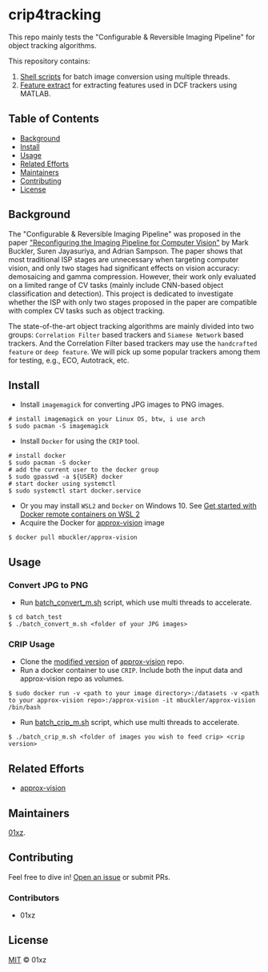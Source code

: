 # crip4tracking

This repo mainly tests the "Configurable & Reversible Imaging Pipeline" for object tracking algorithms.

This repository contains:
1. [Shell scripts](batch_convert/) for batch image conversion using multiple threads.
2. [Feature extract](feature_extract/) for extracting features used in DCF trackers using MATLAB.

## Table of Contents
- [Background](#background)
- [Install](#install)
- [Usage](#usage)
- [Related Efforts](#related-efforts)
- [Maintainers](#maintainers)
- [Contributing](#contributing)
- [License](#license)

## Background

The "Configurable & Reversible Imaging Pipeline" was proposed in the paper ["Reconfiguring the Imaging Pipeline for Computer Vision"](https://capra.cs.cornell.edu/research/visionmode/) by Mark Buckler, Suren Jayasuriya, and Adrian Sampson. The paper shows that most traditional ISP stages are unnecessary when targeting computer vision, and only two stages had significant effects on vision accuracy: demosaicing and gamma compression. However, their work only evaluated on a limited range of CV tasks (mainly include CNN-based object classification and detection). This project is dedicated to investigate whether the ISP with only two stages proposed in the paper are compatible with complex CV tasks such as object tracking.

The state-of-the-art object tracking algorithms are mainly divided into two groups: `Correlation Filter` based trackers and `Siamese Network` based trackers. And the Correlation Filter based trackers may use the `handcrafted feature` or `deep feature`. We will pick up some popular trackers among them for testing, e.g., ECO, Autotrack, etc. 

## Install

* Install `imagemagick` for converting JPG images to PNG images.
```
# install imagemagick on your Linux OS, btw, i use arch
$ sudo pacman -S imagemagick
```
* Install `Docker` for using the `CRIP` tool.
```
# install docker
$ sudo pacman -S docker
# add the current user to the docker group
$ sudo gpasswd -a ${USER} docker
# start docker using systemctl
$ sudo systemctl start docker.service 
```
* Or you may install `WSL2` and `Docker` on Windows 10. See [Get started with Docker remote containers on WSL 2](https://docs.microsoft.com/zh-cn/windows/wsl/tutorials/wsl-containers)
* Acquire the Docker for [approx-vision](https://github.com/cucapra/approx-vision) image
```
$ docker pull mbuckler/approx-vision
```

## Usage

### Convert JPG to PNG

* Run [batch_convert_m.sh](batch_test/batch_convert_m.sh) script, which use multi threads to accelerate.
```
$ cd batch_test
$ ./batch_convert_m.sh <folder of your JPG images>
```

### CRIP Usage

* Clone the [modified version](https://github.com/01xz/approx-vision) of [approx-vision](https://github.com/cucapra/approx-vision) repo.
* Run a docker container to use `CRIP`. Include both the input data and approx-vision repo as volumes.
```
$ sudo docker run -v <path to your image directory>:/datasets -v <path to your approx-vision repo>:/approx-vision -it mbuckler/approx-vision /bin/bash
```
* Run [batch_crip_m.sh](batch_test/batch_crip_m.sh) script, which use multi threads to accelerate.
```
$ ./batch_crip_m.sh <folder of images you wish to feed crip> <crip version>
```

## Related Efforts

* [approx-vision](https://github.com/cucapra/approx-vision)

## Maintainers

[01xz](https://github.com/01xz).

## Contributing

Feel free to dive in! [Open an issue](https://github.com/01xz/crip4tracking/issues/new) or submit PRs.

### Contributors

* 01xz

## License

[MIT](LICENSE) © 01xz